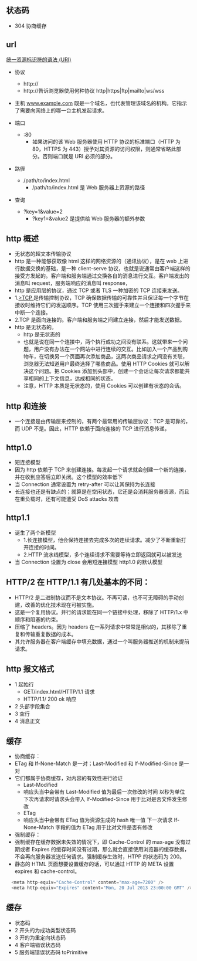 ## 状态码

- 304 协商缓存

## url

<a target="_blank" href="https://developer.mozilla.org/zh-CN/docs/Web/HTTP/Basics_of_HTTP/Identifying_resources_on_the_Web">统一资源标识符的语法 (URI)</a>

- 协议

  - http://
  - http://告诉浏览器使用何种协议 http|https|ftp|mailto|ws/wss

- 主机
  www.example.com 既是一个域名，也代表管理该域名的机构。它指示了需要向网络上的哪一台主机发起请求。

- 端口
  - :80
    - 如果访问的该 Web 服务器使用 HTTP 协议的标准端口（HTTP 为 80，HTTPS 为 443）授予对其资源的访问权限，则通常省略此部分。否则端口就是 URI 必须的部分。
- 路径
  - /path/to/index.html
    - /path/to/index.html 是 Web 服务器上资源的路径
- 查询
  - ?key=1&value=2
    - ?key1=&value2 是提供给 Web 服务器的额外参数

## http 概述

- 无状态的超文本传输协议
- http 是一种能够获取像 html 这样的网络资源的（通讯协议），是在 web 上进行数据交换的基础，是一种 client-serve 协议，也就是说通常由客户端这样的接受方发起的。客户端和服务端通过交换各自的消息进行交互。客户端发出的消息叫 request，服务端响应的消息叫 response，
- http 是应用层的协议，通过 TCP 或者 TLS 一种加密的 TCP 连接来发送。
- 1.<a target="_blank" href="https://developer.mozilla.org/zh-CN/docs/Glossary/TCP">>TCP </a>是传输控制协议，TCP 确保数据传输的可靠性并且保证每一个字节在接收时维持它们的发送顺序。TCP 使用三次握手来建立一个连接和四次握手来中断一个连接。
- 2.TCP 是面向连接的。客户端和服务端之间建立连接，然后才能发送数据。
- http 是无状态的。
  - http 是无状态的
  - 也就是说在同一个连接中，两个执行成功之间没有联系。这就带来一个问题，用户没有办法在一个网站中进行连续的交互。比如加入一个产品到购物车，在切换另一个页面再次添加商品，这两次商品请求之间没有关联，浏览器无法知道用户最终选择了哪些商品。使用 HTTP Cookies 就可以解决这个问题。把 Cookies 添加到头部中，创建一个会话让每次请求都能共享相同的上下文信息，达成相同的状态。
  - 注意，HTTP 本质是无状态的，使用 Cookies 可以创建有状态的会话。

## http 和连接

- 一个连接是由传输层来控制的，有两个最常用的传输层协议：TCP 是可靠的，而 UDP 不是。因此，HTTP 依赖于面向连接的 TCP 进行消息传递，

## http1.0

- 短连接模型
- 因为 http 依赖于 TCP 来创建连接。每发起一个请求就会创建一个新的连接，并在收到应答后立即关闭。这个模型的效率低下
- 当 Connection 通常设置为 retry-after 可以让其保持为长连接
- 长连接也还是有缺点的；就算是在空闲状态，它还是会消耗服务器资源，而且在重负载时，还有可能遭受 DoS attacks 攻击

## http1.1

- 诞生了两个新模型
  - 1.长连接模型，他会保持连接去完成多次的连续请求。减少了不断重新打开连接的时间。
  - 2.HTTP 流水线模型，多个连续请求不需要等待立即返回就可以被发送
- 当 Connection 设置为 close 会用短连接模型 http1.0 的默认模型

## HTTP/2 在 HTTP/1.1 有几处基本的不同：

- HTTP/2 是二进制协议而不是文本协议。不再可读，也不可无障碍的手动创建，改善的优化技术现在可被实施。
- 这是一个复用协议。并行的请求能在同一个链接中处理，移除了 HTTP/1.x 中顺序和阻塞的约束。
- 压缩了 headers。因为 headers 在一系列请求中常常是相似的，其移除了重复和传输重复数据的成本。
- 其允许服务器在客户端缓存中填充数据，通过一个叫服务器推送的机制来提前请求。

## http 报文格式

- 1 起始行
  - GET/index.html/HTTP/1.1 请求
  - HTTP/1.1/ 200 ok 响应
- 2 头部字段集合
- 3 空行
- 4 消息正文

## 缓存

- 协商缓存：
- ETag 和 If-None-Match 是一对；Last-Modified 和 If-Modified-Since 是一对
- 它们都属于协商缓存，对内容的有效性进行验证
  - Last-Modified
  - 响应头当中会带有 Last-Modified 值为最后一次修改的时间 以秒为单位 下次再请求时请求头会带入 If-Modified-Since 用于比对是否文件发生修改
  - ETag
  - 响应头当中会带有 ETag 值为资源生成的 hash 唯一值 下一次请求 If-None-Match 字段的值为 ETag 用于比对文件是否有修改
- 强制缓存：
- 强制缓存在缓存数据未失效的情况下，即 Cache-Control 的 max-age 没有过期或者 Expires 的缓存时间没有过期，那么就会直接使用浏览器的缓存数据，不会再向服务器发送任何请求。强制缓存生效时，HTPP 的状态码为 200。
- 静态的 HTML 页面想要设置缓存的话，可以通过 HTTP 的 META 设置 expires 和 cache-control。

```js
  <meta http-equiv="Cache-Control" content="max-age=7200" />
  <meta http-equiv="Expires" content="Mon, 20 Jul 2013 23:00:00 GMT" />
```

## 缓存

- 状态码
- 2 开头的为成功类型状态码
- 3 开的为重定向状态码
- 4 客户端错误状态码
- 5 服务端错误状态码
  toPrimitive
